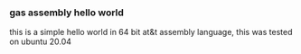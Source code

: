 ### gas assembly hello world

this is a simple hello world in 64 bit at&t assembly language, this was tested on ubuntu 20.04
